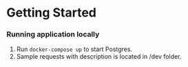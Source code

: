 # Getting Started

### Running application locally

1. Run `docker-compose up` to start Postgres.
2. Sample requests with description is located in /dev folder.
